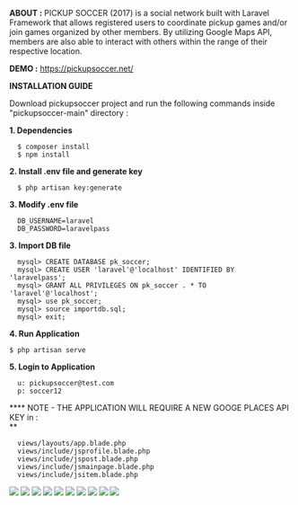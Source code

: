 **ABOUT :** PICKUP SOCCER (2017) is a social network built with Laravel Framework that allows registered users to coordinate pickup games and/or join games organized by other members. By utilizing Google Maps API, members are also able to interact with others within the range of their respective location.

**DEMO :** https://pickupsoccer.net/

**INSTALLATION GUIDE<br>**

Download pickupsoccer project and run the following commands inside "pickupsoccer-main" directory :

**1. Dependencies**

```$ sudo apt install openssl php-common php-curl php-json php-mbstring php-mysql php-xml php-zip
  $ composer install
  $ npm install
```

**2. Install .env file and generate key<br>**

```$ cp .env.example .env
  $ php artisan key:generate
```
  
**3. Modify .env file<br>**

```DB_DATABASE=pk_soccer
  DB_USERNAME=laravel
  DB_PASSWORD=laravelpass
```
  
**3. Import DB file<br>**

```$ sudo mysql -u root
  mysql> CREATE DATABASE pk_soccer;
  mysql> CREATE USER 'laravel'@'localhost' IDENTIFIED BY 'laravelpass';
  mysql> GRANT ALL PRIVILEGES ON pk_soccer . * TO 'laravel'@'localhost';
  mysql> use pk_soccer;
  mysql> source importdb.sql;
  mysql> exit;
```
  
**4. Run Application<br>**

```$ php artisan serve ```

**5. Login to Application<br>**

```127.0.0.1:8000
  u: pickupsoccer@test.com
  p: soccer12
```
  
**** NOTE - THE APPLICATION WILL REQUIRE A NEW GOOGE PLACES API KEY in :<br>**
  
```views/item.blade.php
  views/layouts/app.blade.php
  views/include/jsprofile.blade.php
  views/include/jspost.blade.php
  views/include/jsmainpage.blade.php
  views/include/jsitem.blade.php
```

<img src="public/images/pickupsoccer1.png">
<img src="public/images/pickupsoccer2.png">
<img src="public/images/pickupsoccer3.png">
<img src="public/images/pickupsoccer4.png">
<img src="public/images/pickupsoccer5.png">
<img src="public/images/pickupsoccer6.png">
<img src="public/images/pickupsoccer7.png">
<img src="public/images/pickupsoccer8.png">
<img src="public/images/pickupsoccer9.png">
<img src="public/images/pickupsoccer10.png">
